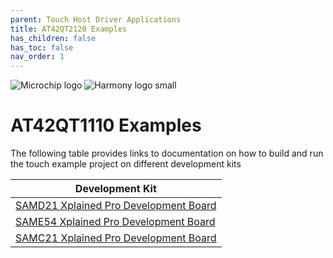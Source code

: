 ```yaml
---
parent: Touch Host Driver Applications
title: AT42QT2120 Examples
has_children: false
has_toc: false
nav_order: 1
---
```


![Microchip logo](https://raw.githubusercontent.com/wiki/Microchip-MPLAB-Harmony/Microchip-MPLAB-Harmony.github.io/images/microchip_logo.png)
![Harmony logo small](https://raw.githubusercontent.com/wiki/Microchip-MPLAB-Harmony/Microchip-MPLAB-Harmony.github.io/images/microchip_mplab_harmony_logo_small.png)

# AT42QT1110 Examples
The following table provides links to documentation on how to build and run the touch example project on different development kits

| Development Kit |
| --- |
| [SAMD21 Xplained Pro Development Board](docs/readme_sam_d21_xpro.md) |
| [SAME54 Xplained Pro Development Board](docs/readme_sam_e54_xpro.md) |
| [SAMC21 Xplained Pro Development Board](docs/readme_sam_c21_xpro.md) |